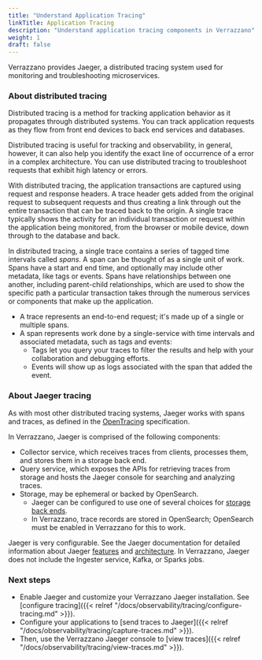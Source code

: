 ```yaml
---
title: "Understand Application Tracing"
linkTitle: Application Tracing
description: "Understand application tracing components in Verrazzano"
weight: 1
draft: false
---
```


Verrazzano provides Jaeger, a distributed tracing system used for monitoring and troubleshooting microservices.

### About distributed tracing
Distributed tracing is a method for tracking application behavior as it propagates through distributed systems.
You can track application requests as they flow from front end devices to back end services and databases.

Distributed tracing is useful for tracking and observability, in general, however, it can also help you identify
the exact line of occurrence of a error in a complex architecture. You can use distributed tracing to troubleshoot
requests that exhibit high latency or errors.

With distributed tracing, the application transactions are captured using request and response headers. A trace header gets added from the original request to subsequent requests and thus creating a link through out the entire transaction that can be traced back to the origin. A single trace typically shows the activity for an individual transaction or request within the application being monitored, from the browser or mobile device, down through to the database and back.

In distributed tracing, a single trace contains a series of tagged time intervals called _spans_. A span can be thought of as a single unit of work. Spans have a start and end time, and optionally may include other metadata, like tags or events. Spans have relationships between one another, including parent-child relationships, which are used to show the specific path a particular transaction takes through the numerous services or components that make up the application.

- A trace represents an end-to-end request; it's made up of a single or multiple spans.
- A span represents work done by a single-service with time intervals and associated metadata, such as tags and events:
   - Tags let you query your traces to filter the results and help with your collaboration and debugging efforts.
   - Events will show up as logs associated with the span that added the event.

### About Jaeger tracing

As with most other distributed tracing systems, Jaeger works with spans and traces, as defined in the [OpenTracing](https://github.com/opentracing/specification/blob/master/specification.md) specification.

In Verrazzano, Jaeger is comprised of the following components:

- Collector service, which receives traces from clients, processes them, and stores them in a storage back end.
- Query service, which exposes the APIs for retrieving traces from storage and hosts the Jaeger console for searching and analyzing traces.
- Storage, may be ephemeral or backed by OpenSearch.
   - Jaeger can be configured to use one of several choices for [storage back ends](https://www.jaegertracing.io/docs/{{<jaeger_doc_version>}}/deployment/#storage-backends).
   - In Verrazzano, trace records are stored in OpenSearch; OpenSearch must be enabled in Verrazzano for this to work.

Jaeger is very configurable. See the Jaeger documentation for detailed information about Jaeger [features](https://www.jaegertracing.io/docs/{{<jaeger_doc_version>}}/features/) and [architecture](https://www.jaegertracing.io/docs/{{<jaeger_doc_version>}}/architecture/#architecture). In Verrazzano, Jaeger does not include the Ingester service, Kafka, or Sparks jobs.

### Next steps

- Enable Jaeger and customize your Verrazzano Jaeger installation. See [configure tracing]({{< relref "/docs/observability/tracing/configure-tracing.md" >}}).
- Configure your applications to [send traces to Jaeger]({{< relref "/docs/observability/tracing/capture-traces.md" >}}).
- Then, use the Verrazzano Jaeger console to [view traces]({{< relref "/docs/observability/tracing/view-traces.md" >}}).
